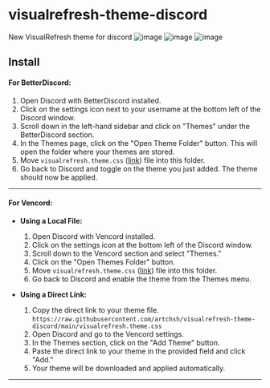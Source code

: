 # visualrefresh-theme-discord

New VisualRefresh theme for discord
![image](https://github.com/user-attachments/assets/26e9e5b4-70e8-4e35-b457-a4ce07dcaf48)
![image](https://github.com/user-attachments/assets/cfc75708-eb2c-41f9-aac6-f02e19c1c680)
![image](https://github.com/user-attachments/assets/addfb4e9-a51b-4f32-955e-151e04b283ac)



## Install
#### **For BetterDiscord:**

1. Open Discord with BetterDiscord installed.
2. Click on the settings icon next to your username at the bottom left of the Discord window.
3. Scroll down in the left-hand sidebar and click on "Themes" under the BetterDiscord section.
4. In the Themes page, click on the "Open Theme Folder" button. This will open the folder where your themes are stored.
5. Move `visualrefresh.theme.css` ([link](https://github.com/artchsh/visualrefresh-theme-discord/releases/latest)) file into this folder.
6. Go back to Discord and toggle on the theme you just added. The theme should now be applied.
---

#### **For Vencord:**

- **Using a Local File:**
  1. Open Discord with Vencord installed.
  2. Click on the settings icon at the bottom left of the Discord window.
  3. Scroll down to the Vencord section and select "Themes."
  4. Click on the "Open Themes Folder" button.
  5. Move `visualrefresh.theme.css` ([link](https://github.com/artchsh/visualrefresh-theme-discord/releases/latest)) file into this folder.
  6. Go back to Discord and enable the theme from the Themes menu.

- **Using a Direct Link:**
  1. Copy the direct link to your theme file. `https://raw.githubusercontent.com/artchsh/visualrefresh-theme-discord/main/visualrefresh.theme.css`
  2. Open Discord and go to the Vencord settings.
  3. In the Themes section, click on the "Add Theme" button.
  4. Paste the direct link to your theme in the provided field and click "Add."
  5. Your theme will be downloaded and applied automatically.
---
